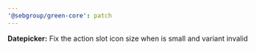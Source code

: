 ```yaml
---
'@sebgroup/green-core': patch
---
```


**Datepicker:** Fix the action slot icon size when is small and variant invalid
